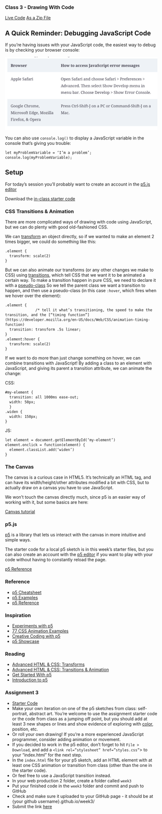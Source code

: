 ### Class 3 - Drawing With Code
[Live Code](css-animations)
[As a Zip File](https://drive.google.com/file/d/18xporQnBTKJ5iN_b6DotibQyZn5NSVEe/view?usp=sharing)

## A Quick Reminder: Debugging JavaScript Code

If you’re having issues with your JavaScript code, the easiest way to debug is by checking your browser console:

![how to open the browser console](img/debugging_javascript.png)

You can also use `console.log()` to display a JavaScript variable in the console that’s giving you trouble:

```
let myProblemVariable = ‘I’m a problem’;
console.log(myProblemVariable);
```


## Setup


For today’s session you’ll probably want to create an account in the [p5.js editor](https://editor.p5js.org/)

Download the [in-class starter code](https://drive.google.com/file/d/1TN10wGo4SvKRXoPRQgpGS5v_cjTP5fZH/view?usp=sharing)




### CSS Transitions & Animation

There are more complicated ways of drawing with code using JavaScript, but we can do plenty with good old-fashioned CSS.

We can [transform](https://css-tricks.com/almanac/properties/t/transform/) an object directly, so if we wanted to make an element 2 times bigger, we could do something like this:

```
.element {
  transform: scale(2)
}
```

But we can also animate our transforms (or any other changes we make to CSS) using [transitions](https://css-tricks.com/almanac/properties/t/transition/), which tell CSS that we want it to be animated a certain way. To make a transition happen in pure CSS, we need to declare it with a [pseudo-class](https://developer.mozilla.org/en-US/docs/Web/CSS/Pseudo-classes)
So we tell the parent class we want a transition to happen, and then use a pseudo-class (in this case `:hover`, which fires when we hover over the element):

```
.element {
              /* tell it what’s transitioning, the speed to make the transition, and the [“timing function”](https://developer.mozilla.org/en-US/docs/Web/CSS/animation-timing-function)
  transition: transform .5s linear; 
}
.element:hover {
  transform: scale(2)
}
```

If we want to do more than just change something on hover, we can combine transitions with JavaScript! By adding a class to an element with JavaScript, and giving its parent a transition attribute, we can animate the change:



CSS:
```
#my-element {
  transition: all 1000ms ease-out;
  width: 50px;
  }
.widen {
  width: 150px;
}
```

JS:
```
let element = document.getElementById(‘my-element’)
element.onclick = function(element) {
  element.classList.add(‘widen’)
}
```



### The Canvas

The canvas is a curious case in HTML5. It’s technically an HTML tag, and can have its width/height/other attributes modified a bit with CSS, but to actually draw on a canvas you have to use JavaScript.

We won’t touch the canvas directly much, since p5 is an easier way of working with it, but some basics are here:

[Canvas tutorial](https://developer.mozilla.org/en-US/docs/Web/API/Canvas_API/Tutorial)

### p5.js

[p5](https://p5js.org/) is a library that lets us interact with the canvas in more intuitive and simple ways.

The starter code for a local p5 sketch is in this week’s starter files, but you can also create an account with the [p5 editor](https://editor.p5js.org/) if you want to play with your code without having to constantly reload the page.

[p5 Reference](https://p5js.org/reference/)

### Reference
- [p5 Cheatsheet](https://bmoren.github.io/p5js-cheat-sheet/)
- [p5 Examples](https://p5js.org/examples/)
- [p5 Reference](https://p5js.org/reference/)


### Inspiration
- [Experiments with p5](https://purin.co/Experiments-with-P5-js)
- [77 CSS Animation Examples](https://freefrontend.com/css-animation-examples/)
- [Creative Coding with p5](https://www.codecademy.com/resources/blog/creative-coding-p5js-examples/)
- [p5 Showcase](https://showcase.p5js.org/#/2020-All)


### Reading

- [Advanced HTML & CSS: Transforms](https://learn.shayhowe.com/advanced-html-css/css-transforms/)
- [Advanced HTML & CSS: Transitions & Animation](https://learn.shayhowe.com/advanced-html-css/transitions-animations/)
- [Get Started With p5](https://p5js.org/get-started/)
- [Introduction to p5](https://medium.com/comsystoreply/introduction-to-p5-js-9a7da09f20aa)

### Assignment 3

- [Starter Code](https://drive.google.com/file/d/1wXe27STsQUWOGwpawArC-CCaelwgfgEl/view?usp=sharing)
- Make your own iteration on one of the p5 sketches from class: self-portrait, abstract art. You’re welcome to use the assignment starter code or the code from class as a jumping off point, but you should add at least 3 new shapes or lines and show evidence of exploring with [color](https://www.w3schools.com/colors/colors_names.asp), position, etc.
- Or roll your own drawing! If you’re a more experienced JavaScript programmer, consider adding animation or movement.
- If you decided to work in the p5 editor, don’t forget to hit `File > Download`, and add a `<link rel=”stylesheet” href=”styles.css”`> to your “index.html” for the next step.
- In the `index.html` file for your p5 sketch, add an HTML element with at least one CSS animation or transition from class (other than the one in the starter code).
- Or feel free to use a JavaScript transition instead.
- In your web production 2 folder, create a folder called `week3`
- Put your finished code in the `week3` folder and commit and push to GitHub
- Check and make sure it uploaded to your GitHub page - it should be at {your github username}.github.io/week3/
- Submit the link [here](https://docs.google.com/forms/d/e/1FAIpQLScJ_hzjToD08UX5Py2QP4t8VhiKaIAHZNn6dQVUQbSerfHgrA/viewform?usp=sf_link)

